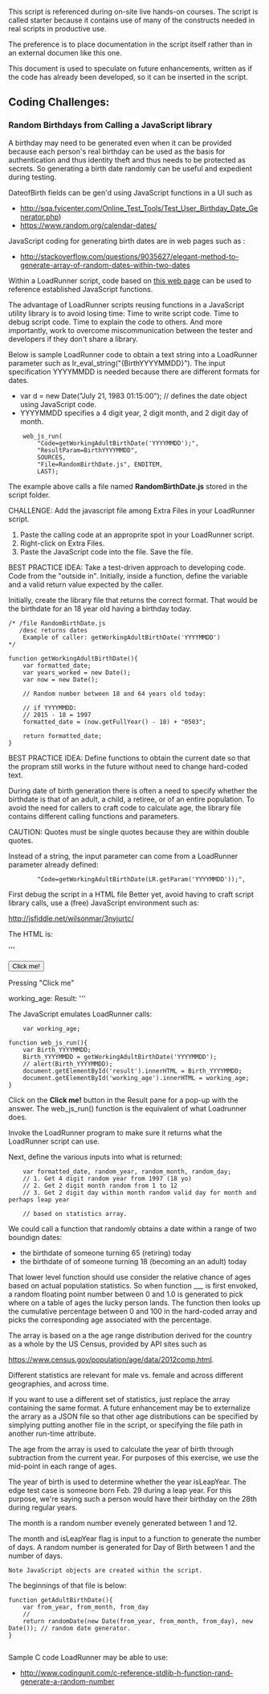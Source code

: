 
This script is referenced during on-site live hands-on courses.
The script is called starter because it contains use of many of the constructs needed in real scripts in productive use.

The preference is to place documentation in the script itself rather than in an external documen like this one.

This document is used to speculate on future enhancements, written as if the code has already been developed,
so it can be inserted in the script.


## Coding Challenges:

### <a name="birthdays"></a> Random Birthdays from Calling a JavaScript library

A birthday may need to be generated even when it can be provided because
each person's real birthday can be used as the basis for authentication and thus identity theft
and thus needs to be protected as secrets.
So generating a birth date randomly can be useful and expedient during testing.

DateofBirth fields can be gen'd using JavaScript functions in a UI such as 

* http://sqa.fyicenter.com/Online_Test_Tools/Test_User_Birthday_Date_Generator.php)
* https://www.random.org/calendar-dates/

JavaScript coding for generating birth dates are in web pages such as :

* http://stackoverflow.com/questions/9035627/elegant-method-to-generate-array-of-random-dates-within-two-dates

Within a LoadRunner script, code based on [this web page](http://h30499.www3.hp.com/t5/HP-LoadRunner-and-Performance/How-to-use-JavaScript-in-your-HP-LoadRunner-scripts/ba-p/6197321#.VMqXGl7F8eU)
can be used to reference established JavaScript functions.

The advantage of LoadRunner scripts reusing functions in a JavaScript utility library is to avoid losing time:
Time to write script code. Time to debug script code. Time to explain the code to others.
And more importantly, work to overcome miscommunication between the tester and developers if they don't share a library.

Below is sample LoadRunner code to obtain a text string into a LoadRunner parameter such as 
lr_eval_string("{BirthYYYYMMDD}").
The input specification YYYYMMDD is needed because there are different formats for dates.

* var d = new Date("July 21, 1983 01:15:00"); // defines the date object using JavaScript code.
* YYYYMMDD specifies a 4 digit year, 2 digit month, and 2 digit day of month.

```
    web_js_run(
        "Code=getWorkingAdultBirthDate('YYYYMMDD');",
        "ResultParam=BirthYYYYMMDD",
        SOURCES,
        "File=RandomBirthDate.js", ENDITEM,
        LAST);
```

The example above calls a file named **RandomBirthDate.js** stored in the script folder.

CHALLENGE: Add the javascript file among Extra Files in your LoadRunner script.

1. Paste the calling code at an approprite spot in your LoadRunner script.
2. Right-click on Extra Files.
3. Paste the JavaScript code into the file. Save the file.

BEST PRACTICE IDEA: Take a test-driven approach to developing code. Code from the "outside in".
Initially, inside a function, define the variable and a valid return value expected by the caller.

Initially, create the library file that returns the correct format.
That would be the birthdate for an 18 year old having a birthday today.

```
/* /file RandomBirthDate.js
   /desc returns dates 
    Example of caller: getWorkingAdultBirthDate('YYYYMMDD')
*/

function getWorkingAdultBirthDate(){
    var formatted_date;
    var years_worked = new Date();
    var now = new Date();

    // Random number between 18 and 64 years old today:
    
    // if YYYYMMDD:
    // 2015 - 18 = 1997
    formatted_date = (now.getFullYear() - 18) + "0503";

    return formatted_date;
}
```

BEST PRACTICE IDEA: Define functions to obtain the current date so that the propram still works in the future
without need to change hard-coded text.

During date of birth generation there is often a need to specify whether the birthdate is that of 
an adult, a child, a retiree, or of an entire population.
To avoid the need for callers to craft code to calculate age,
the library file contains different calling functions and parameters.

CAUTION: Quotes must be single quotes because they are within double quotes.

Instead of a string, the input parameter can come from a LoadRunner parameter already defined:

```
        "Code=getWorkingAdultBirthDate(LR.getParam('YYYYMMDD'));",
```

First debug the script in a HTML file
Better yet, avoid having to craft script library calls, use a (free) JavaScript environment such as:

http://jsfiddle.net/wilsonmar/3nyjurtc/

The HTML is:

'''
<form>
<input type="button" value="Click me!" onclick="javascript:web_js_run('YYYYMMDD')" />
</form>
<p>Pressing "Click me"</p>
working_age: <span id="working_age"></span>
Result: <span id="result"></span>
'''

The JavaScript emulates LoadRunner calls:

```
    var working_age;

function web_js_run(){
    var Birth_YYYYMMDD;
    Birth_YYYYMMDD = getWorkingAdultBirthDate('YYYYMMDD');
    // alert(Birth_YYYYMMDD);
    document.getElementById('result').innerHTML = Birth_YYYYMMDD;
    document.getElementById('working_age').innerHTML = working_age;
}
```


Click on the **Click me!** button in the Result pane for a pop-up with the answer.
The web_js_run() function is the equivalent of what Loadrunner does.

Invoke the LoadRunner program to make sure it returns what the LoadRunner script can use.

Next, define the various inputs into what is returned:

```
    var formatted_date, random_year, random_month, random_day;
    // 1. Get 4 digit random year from 1997 (18 yo)
    // 2. Get 2 digit month random from 1 to 12 
    // 3. Get 2 digit day within month random valid day for month and perhaps leap year 

    // based on statistics array.
```


We could call a function that randomly obtains a date within a range of two boundign dates:

* the birthdate of someone turning 65 (retiring) today
* the birthdate of of someone turning 18 (becoming an an adult) today

That lower level function should use consider the relative chance of ages
based on actual population statistics.
So when function ___ is first envoked,
a random floating point number between 0 and 1.0 is generated to pick where on a table of ages the lucky person lands.
The function then looks up the cumulative percentage between 0 and 100 
in the hard-coded array 
and picks the corresponding age associated with the percentage.

The array is based on a the age range distribution derived for 
the country as a whole by the US Census, provided by API sites such as 

https://www.census.gov/population/age/data/2012comp.html.

Different statistics are relevant for male vs. female and across
different geographies, and across time.

If you want to use a different set of statistics, just replace the array containing the same format.
A future enhancement may be to externalize the arrary as a JSON file so that other age distributions can be specified by
simplying putting another file in the script, or specifying the file path in another run-time attribute.

The age from the array is used to calculate the year of birth through subtraction from the current year.
For purposes of this exercise, we use the mid-point in each range of ages.

The year of birth is used to determine whether the year isLeapYear.
The edge test case is someone born Feb. 29 during a leap year.
For this purpose, we're saying such a person would have their birthday on the 28th during regular years.

The month is a random number evenely generated between 1 and 12.

The month and isLeapYear flag is input to a function to generate the number of days.
A random number is generated for Day of Birth between 1 and the number of days.

	Note JavaScript objects are created within the script.

The beginnings of that file is below:

```
function getAdultBirthDate(){
    var from_year, from_month, from_day
    // 	
    return randomDate(new Date(from_year, from_month, from_day), new Date()); // random date generator.
}


```



Sample C code LoadRunner may be able to use:

* http://www.codingunit.com/c-reference-stdlib-h-function-rand-generate-a-random-number
 
